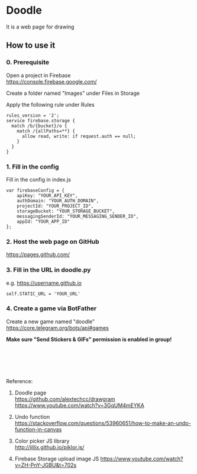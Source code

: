# Doodle

It is a web page for drawing

## How to use it

### 0. Prerequisite

Open a project in Firebase</br>
https://console.firebase.google.com/

Create a folder named "Images" under Files in Storage

Apply the following rule under Rules
```
rules_version = '2';
service firebase.storage {
  match /b/{bucket}/o {
    match /{allPaths=**} {
      allow read, write: if request.auth == null;
    }
  }
}
```


### 1. Fill in the config
Fill in the config in index.js
```
var firebaseConfig = {
    apiKey: "YOUR_API_KEY",
    authDomain: "YOUR_AUTH_DOMAIN",
    projectId: "YOUR_PROJECT_ID",
    storageBucket: "YOUR_STORAGE_BUCKET",
    messagingSenderId: "YOUR_MESSAGING_SENDER_ID",
    appId: "YOUR_APP_ID"
};
```

### 2. Host the web page on GitHub
https://pages.github.com/

### 3. Fill in the URL in doodle.py
e.g. https://username.github.io
```
self.STATIC_URL = 'YOUR_URL'
```

### 4. Create a game via BotFather
Create a new game named "doodle"</br>
https://core.telegram.org/bots/api#games

**Make sure "Send Stickers & GIFs" permission is enabled in group!**

<br/><br/><br/><br/>

Reference:
1. Doodle page<br/>
https://github.com/alextechcc/drawgram </br>
https://www.youtube.com/watch?v=3GqUM4mEYKA   

2. Undo function<br/>
https://stackoverflow.com/questions/53960651/how-to-make-an-undo-function-in-canvas

3. Color picker JS library<br/>
http://jillix.github.io/piklor.js/
   
4. Firebase Storage upload image JS
https://www.youtube.com/watch?v=ZH-PnY-JGBU&t=702s
   
